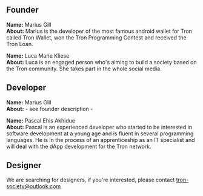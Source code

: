 ## Founder

__Name:__ Marius Gill  
__About:__ Marius is the developer of the most famous android wallet for Tron called Tron Wallet, won the Tron Programming Contest and received the Tron Loan.

__Name:__ Luca Marie Kliese  
__About:__ Luca is an engaged person who's aiming to build a society based on the Tron community. She takes part in the whole social media.

## Developer

__Name:__ Marius Gill  
__About:__ - see founder description -

__Name:__ Pascal Ehis Akhidue  
__About:__ Pascal is an experienced developer who started to be interested in software development at a young age and is fluent in several programming languages. He is in the process of an apprenticeship as an IT specialist and will deal with the dApp development for the Tron network.

## Designer

We are searching for designers, if you're interested, please contact tron-society@outlook.com
